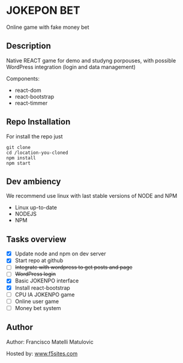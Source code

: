 # JOKEPON BET
Online game with fake money bet

## Description
Native REACT game for demo and studyng porpouses, with possible WordPress integration (login and data management)

Components:
- react-dom
- react-bootstrap
- react-timmer

## Repo Installation
For install the repo just
```
git clone
cd /location-you-cloned
npm install
npm start
```

## Dev ambiency
We recommend use linux with last stable versions of NODE and NPM
- Linux up-to-date
- NODEJS
- NPM

## Tasks overview
- [x] Update node and npm on dev server
- [x] Start repo at github
- [ ] ~~Integrate with wordpress to get posts and page~~
- [ ] ~~WordPress login~~
- [x] Basic JOKENPO interface
- [x] Install react-bootstrap
- [ ] CPU IA JOKENPO game
- [ ] Online user game
- [ ] Money bet system

## Author
Author: Francisco Matelli Matulovic

Hosted by: www.f5sites.com